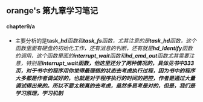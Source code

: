 ## orange's 第九章学习笔记

#### **chapter9/a**

* 主要分析的是**task\_**_**hd**函数和**task\_fs**函数，尤其注意的是**task**_**\_**_**hd**函数，这个函数里面有硬盘的初始化工作，还有消息的判断，还有就是**hd\_identify**函数的调用，这个函数里面的**interrupt\_wait**函数和**hd\_cmd\_out**函数尤其需要注意，特别是**interrupt\_wait函数，他这里还分了两种情况的，具体见书中333页，对于书中的程序用你觉得最理想的状态去考虑执行过程，因为书中的程序大多都是作者调试好的，也就是对于程序执行的时间的把控，作者是通过大量调试得出来的。所以不要太较真的去考虑，虽然多思考是对的，但是，我们是学习原理，学习机制**_



